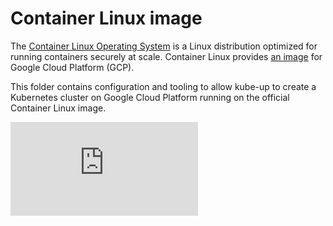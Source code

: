 # Container Linux image

The [Container Linux Operating System](https://coreos.com/why/) is a Linux distribution optimized for running containers securely at scale.
Container Linux provides [an image](https://coreos.com/os/docs/latest/booting-on-google-compute-engine.html) for Google Cloud Platform (GCP).

This folder contains configuration and tooling to allow kube-up to create a Kubernetes cluster on Google Cloud Platform running on the official Container Linux image.

[![Analytics](https://kubernetes-site.appspot.com/UA-36037335-10/GitHub/cluster/gce/container-linux/README.md?pixel)]()
